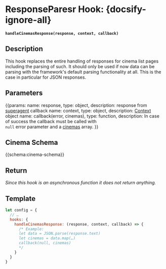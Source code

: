 # ResponseParesr Hook: {docsify-ignore-all}

**`handleCinemasResponse(response, context, callback)`**

## Description

This hook replaces the entire handling of responses for cinema list pages including the parsing of such. It should only be used if now data can be parsing with the framework's default parsing functionality at all. This is the case in particular for JSON responses. 

## Parameters
{{params:
name: response, type: object, description: response from [superagent](https://github.com/visionmedia/superagent) callback
name: context, type: object, description: [Context](/api/hooks/?id=understanding-contexts) object
name: callback(error,&nbsp;cinemas), type: function, description: In case of success the callback must be called with<br>`null` error parameter and a [cinemas](/api/cinemas?id=cinema-schema) array.
}}

##  Cinema Schema
{{schema:cinema-schema}} 

## Return 

*Since this hook is an asynchronous function it does not return anything.*

## Template

```javascript
let config = {
  // … 
  hooks: {
    handleCinemasResponse: (response, context, callback) => {
      /* Example: 
      let data = JSON.parse(response.text)
      let cinemas = data.map(…)
      callback(null, cinemas)
      */
    }
  }
}
```
